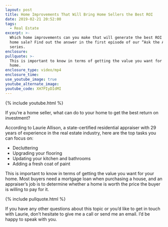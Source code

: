 ```yaml
---
layout: post
title: Home Improvements That Will Bring Home Sellers the Best ROI
date: 2019-02-21 20:52:00
tags:
  - Real Estate
excerpt: >-
  Which home improvements can you make that will generate the best ROI for your
  home sale? Find out the answer in the first episode of our “Ask the Appraiser”
  series.
enclosure:
pullquote: >-
  This is important to know in terms of getting the value you want for your
  home.
enclosure_type: video/mp4
enclosure_time:
use_youtube_image: true
youtube_alternate_image:
youtube_code: XH7PIyDIdMI
---
```


{% include youtube.html %}

If you’re a home seller, what can do to your home to get the best return on investment?

According to Laurie Allison, a state-certified residential appraiser with 29 years of experience in the real estate industry, here are the top tasks you can focus on:

* Decluttering
* Upgrading your flooring
* Updating your kitchen and bathrooms
* Adding a fresh coat of paint&nbsp;

This is important to know in terms of getting the value you want for your home. Most buyers need a mortgage loan when purchasing a house, and an appraiser’s job is to determine whether a home is worth the price the buyer is willing to pay for it.

{% include pullquote.html %}

If you have any other questions about this topic or you’d like to get in touch with Laurie, don’t hesitate to give me a call or send me an email. I’d be happy to speak with you.&nbsp;